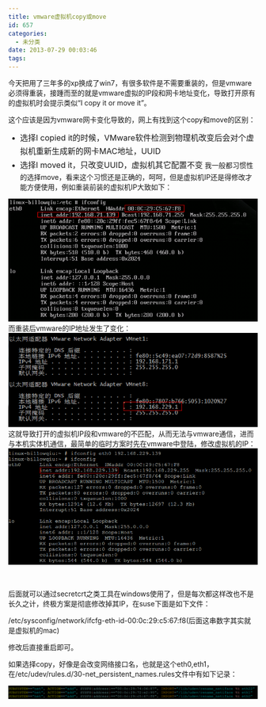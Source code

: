```yaml
---
title: vmware虚拟机copy或move
id: 657
categories:
  - 未分类
date: 2013-07-29 00:03:46
tags:
---
```


今天把用了三年多的xp换成了win7，有很多软件是不需要重装的，但是vmware必须得重装，接踵而至的就是vmware虚拟的IP段和网卡地址变化，导致打开原有的虚拟机时会提示类似“I copy it or move it”。

这个应该是因为vmware网卡变化导致的，网上有找到这个copy和move的区别：

*   <span style="line-height: 1.714285714; font-size: 1rem;">选择I copied it的时候，VMware软件检测到物理机改变后会对个虚拟机重新生成新的网卡MAC地址，UUID</span>
*   <span style="line-height: 1.714285714; font-size: 1rem;">选择I moved it，只改变UUID，虚拟机其它配置不变</span>
我一般都习惯性的选择move，看来这个习惯还是正确的，呵呵，但是虚拟机IP还是得修改才能方便使用，例如重装前装的虚拟机IP大致如下：

![suse_ifconfig_old](/images/2013/07/suse_ifconfig_old.png)
而重装后vmware的IP地址发生了变化：
![vmware8_ipconfig](/images/2013/07/vmware8_ipconfig.png)这就导致打开的虚拟机IP段和vmware的不匹配，从而无法与vmware通信，进而与本机实体机通信，最简单的临时方案时先在vmware中登陆，修改虚拟机的IP：
![modify_ip](/images/2013/07/modify_ip.png)

&nbsp;

后面就可以通过secretcrt之类工具在windows使用了，但是每次都这样改也不是长久之计，终极方案是彻底修改掉其IP，在suse下面是如下文件：

/etc/sysconfig/network/ifcfg-eth-id-00:0c:29:c5:67:f8(后面这串数字其实就是虚拟机的mac)

修改后直接重启即可。

如果选择copy，好像是会改变网络接口名，也就是这个eth0,eth1，在/etc/udev/rules.d/30-net_persistent_names.rules文件中有如下记录：

![suse_udev_net](/images/2013/07/suse_udev_net.png)

&nbsp;

&nbsp;

&nbsp;